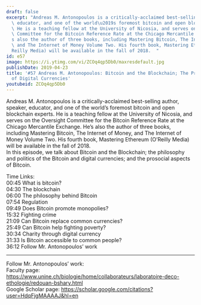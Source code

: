 ```yaml
---
draft: false
excerpt: "Andreas M. Antonopoulos is a critically-acclaimed best-selling author, speaker,\
  \ educator, and one of the world\u2019s foremost bitcoin and open blockchain experts.\
  \ He is a teaching fellow at the University of Nicosia, and serves on the Oversight\
  \ Committee for the Bitcoin Reference Rate at the Chicago Mercantile Exchange. He\u2019\
  s also the author of three books, including Mastering Bitcoin, The Internet of Money,\
  \ and The Internet of Money Volume Two. His fourth book, Mastering Ethereum (O\u2019\
  Reilly Media) will be available in the fall of 2018.  "
id: e57
image: https://i.ytimg.com/vi/ZCOq4qp5Db0/maxresdefault.jpg
publishDate: 2019-04-23
title: '#57 Andreas M. Antonopoulos: Bitcoin and the Blockchain; The Prosociality
  of Digital Currencies'
youtubeid: ZCOq4qp5Db0
---
```

Andreas M. Antonopoulos is a critically-acclaimed best-selling author, speaker, educator, and one of the world’s foremost bitcoin and open blockchain experts. He is a teaching fellow at the University of Nicosia, and serves on the Oversight Committee for the Bitcoin Reference Rate at the Chicago Mercantile Exchange. He’s also the author of three books, including Mastering Bitcoin, The Internet of Money, and The Internet of Money Volume Two. His fourth book, Mastering Ethereum (O’Reilly Media) will be available in the fall of 2018.  
In this episode, we talk about Bitcoin and the Blockchain; the philosophy and politics of the Bitcoin and digital currencies; and the prosocial aspects of Bitcoin.

Time Links:  
00:45  What is bitcoin?  
04:30  The blockchain      
06:00  The philosophy behind Bitcoin    
07:54  Regulation    
09:49  Does Bitcoin promote monopolies?    
15:32  Fighting crime    
21:09  Can Bitcoin replace common currencies?      
25:49  Can Bitcoin help fighting poverty?  
30:34  Charity through digital currency  
31:33  Is Bitcoin accessible to common people?  
36:12  Follow Mr. Antonopoulos’ work  

---

Follow Mr. Antonopoulos’ work:  
Faculty page: https://www.unine.ch/biologie/home/collaborateurs/laboratoire-deco-ethologie/redouan-bshary.html  
Google Scholar page: https://scholar.google.com/citations?user=HdqFjgMAAAAJ&hl=en

